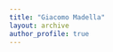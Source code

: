 ```yaml
---
title: "Giacomo Madella"
layout: archive
author_profile: true
---
```

<!-- TODO -->
<!-- 1. Homepage
	•	Introduction: A brief, engaging introduction that sums up who you are. Mention your profession, key skills, and what visitors can expect to find on your site.
	•	Tagline or Motto: A short phrase or sentence that encapsulates your professional or personal philosophy. -->